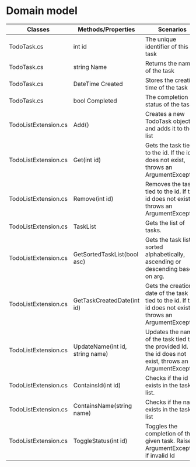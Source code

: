 # Domain model


| Classes     | Methods/Properties | Scenarios                    | Outputs |
|-------------|--------------------|------------------------------|---------|
| TodoTask.cs | int id | The unique identifier of this task |       |
| TodoTask.cs | string Name | Returns the name of the task |    |
| TodoTask.cs | DateTime Created | Stores the creation time of the task |         |
| TodoTask.cs | bool Completed | The completion status of the task |   |
| TodoListExtension.cs | Add() | Creates a new TodoTask object and adds it to the list | The id of the task |
| TodoListExtension.cs | Get(int id) | Gets the task tied to the id. If the id does not exist, throws an ArgumentException | int id or ArgumentException |
| TodoListExtension.cs | Remove(int id)   | Removes the task tied to the id. If the id does not exist, throws an ArgumentException | |
| TodoListExtension.cs | TaskList   | Gets the list of tasks. | List\<TodoTask>, the task list        |
| TodoListExtension.cs | GetSortedTaskList(bool asc)   | Gets the task list sorted alphabetically, ascending or descending based on arg. | List\<TodoTask>, the sorted task list |
| TodoListExtension.cs | GetTaskCreatedDate(int id)   | Gets the creation date of the task tied to the id. If the id does not exist, throws an ArgumentException | DateTime or ArgumentException |
| TodoListExtension.cs | UpdateName(int id, string name)   | Updates the name of the task tied to the provided Id. If the id does not exist, throws an ArgumentException |  |
| TodoListExtension.cs | ContainsId(int id)   | Checks if the id exists in the task list. | true / false |
| TodoListExtension.cs | ContainsName(string name)   | Checks if the name exists in the task list | true / false |
| TodoListExtension.cs | ToggleStatus(int id)   | Toggles the completion of the given task. Raises ArgumentException if invalid Id | bool, the new status |

